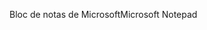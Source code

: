 <span data-ttu-id="cd8f6-101">Bloc de notas de Microsoft</span><span class="sxs-lookup"><span data-stu-id="cd8f6-101">Microsoft Notepad</span></span>